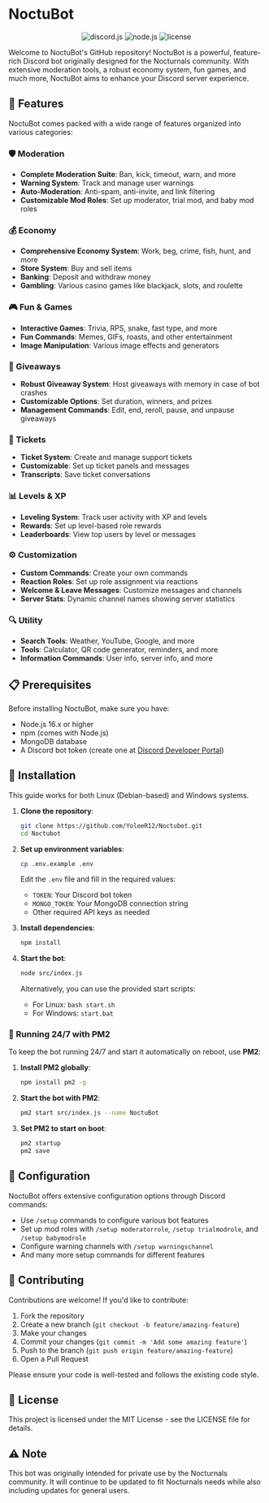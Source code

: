 # NoctuBot

<div align="center">
  <img src="https://img.shields.io/badge/discord.js-v14-blue.svg" alt="discord.js">
  <img src="https://img.shields.io/badge/node-16.x-green.svg" alt="node.js">
  <img src="https://img.shields.io/badge/license-MIT-orange.svg" alt="license">
</div>

Welcome to NoctuBot's GitHub repository! NoctuBot is a powerful, feature-rich Discord bot originally designed for the Nocturnals community. With extensive moderation tools, a robust economy system, fun games, and much more, NoctuBot aims to enhance your Discord server experience.

## 🌟 Features

NoctuBot comes packed with a wide range of features organized into various categories:

### 🛡️ Moderation
- **Complete Moderation Suite**: Ban, kick, timeout, warn, and more
- **Warning System**: Track and manage user warnings
- **Auto-Moderation**: Anti-spam, anti-invite, and link filtering
- **Customizable Mod Roles**: Set up moderator, trial mod, and baby mod roles

### 💰 Economy
- **Comprehensive Economy System**: Work, beg, crime, fish, hunt, and more
- **Store System**: Buy and sell items
- **Banking**: Deposit and withdraw money
- **Gambling**: Various casino games like blackjack, slots, and roulette

### 🎮 Fun & Games
- **Interactive Games**: Trivia, RPS, snake, fast type, and more
- **Fun Commands**: Memes, GIFs, roasts, and other entertainment
- **Image Manipulation**: Various image effects and generators

### 🎁 Giveaways
- **Robust Giveaway System**: Host giveaways with memory in case of bot crashes
- **Customizable Options**: Set duration, winners, and prizes
- **Management Commands**: Edit, end, reroll, pause, and unpause giveaways

### 🎫 Tickets
- **Ticket System**: Create and manage support tickets
- **Customizable**: Set up ticket panels and messages
- **Transcripts**: Save ticket conversations

### 📊 Levels & XP
- **Leveling System**: Track user activity with XP and levels
- **Rewards**: Set up level-based role rewards
- **Leaderboards**: View top users by level or messages

### ⚙️ Customization
- **Custom Commands**: Create your own commands
- **Reaction Roles**: Set up role assignment via reactions
- **Welcome & Leave Messages**: Customize messages and channels
- **Server Stats**: Dynamic channel names showing server statistics

### 🔍 Utility
- **Search Tools**: Weather, YouTube, Google, and more
- **Tools**: Calculator, QR code generator, reminders, and more
- **Information Commands**: User info, server info, and more

## 📋 Prerequisites

Before installing NoctuBot, make sure you have:

- Node.js 16.x or higher
- npm (comes with Node.js)
- MongoDB database
- A Discord bot token (create one at [Discord Developer Portal](https://discord.com/developers/applications))

## 🚀 Installation

This guide works for both Linux (Debian-based) and Windows systems.

1. **Clone the repository**:
   ```bash
   git clone https://github.com/YoleeR12/Noctubot.git
   cd Noctubot
   ```

2. **Set up environment variables**:
   ```bash
   cp .env.example .env
   ```
   Edit the `.env` file and fill in the required values:
   - `TOKEN`: Your Discord bot token
   - `MONGO_TOKEN`: Your MongoDB connection string
   - Other required API keys as needed

3. **Install dependencies**:
   ```bash
   npm install
   ```

4. **Start the bot**:
   ```bash
   node src/index.js
   ```
   
   Alternatively, you can use the provided start scripts:
   - For Linux: `bash start.sh`
   - For Windows: `start.bat`

### 🔄 Running 24/7 with PM2

To keep the bot running 24/7 and start it automatically on reboot, use **PM2**:

1. **Install PM2 globally**:
   ```bash
   npm install pm2 -g
   ```

2. **Start the bot with PM2**:
   ```bash
   pm2 start src/index.js --name NoctuBot
   ```

3. **Set PM2 to start on boot**:
   ```bash
   pm2 startup
   pm2 save
   ```

## 🔧 Configuration

NoctuBot offers extensive configuration options through Discord commands:

- Use `/setup` commands to configure various bot features
- Set up mod roles with `/setup moderatorrole`, `/setup trialmodrole`, and `/setup babymodrole`
- Configure warning channels with `/setup warningschannel`
- And many more setup commands for different features

## 🤝 Contributing

Contributions are welcome! If you'd like to contribute:

1. Fork the repository
2. Create a new branch (`git checkout -b feature/amazing-feature`)
3. Make your changes
4. Commit your changes (`git commit -m 'Add some amazing feature'`)
5. Push to the branch (`git push origin feature/amazing-feature`)
6. Open a Pull Request

Please ensure your code is well-tested and follows the existing code style.

## 📝 License

This project is licensed under the MIT License - see the LICENSE file for details.

## ⚠️ Note

This bot was originally intended for private use by the Nocturnals community. It will continue to be updated to fit Nocturnals needs while also including updates for general users.
